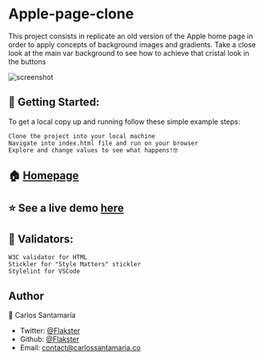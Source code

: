 # Apple-page-clone

This project consists in replicate an old version of the Apple home page in order to apply concepts of background images and gradients. Take a close look at the main var background to see how to achieve that cristal look in the buttons


![screenshot](https://user-images.githubusercontent.com/53324035/70659739-b2ad5a00-1c2e-11ea-8efd-35bc0cf07ef8.png)

## 🚀 Getting Started:

To get a local copy up and running follow these simple example steps:

    Clone the project into your local machine
    Navigate into index.html file and run on your browser
    Explore and change values to see what happens!🤓


## 🏠 [Homepage](https://github.com/Flakster/Apple-page-clone)

## ⭐️ See a live demo [here](https://flakster.github.io/Apple-page-clone/)

## 🧐 Validators:

    W3C validator for HTML
    Stickler for "Style Matters" stickler
    Stylelint for VSCode


## Author

👤 Carlos Santamaría

* Twitter: [@Flakster ](https://twitter.com/Flakster )
* Github: [@Flakster](https://github.com/Flakster)
* Email: contact@carlossantamaria.co



